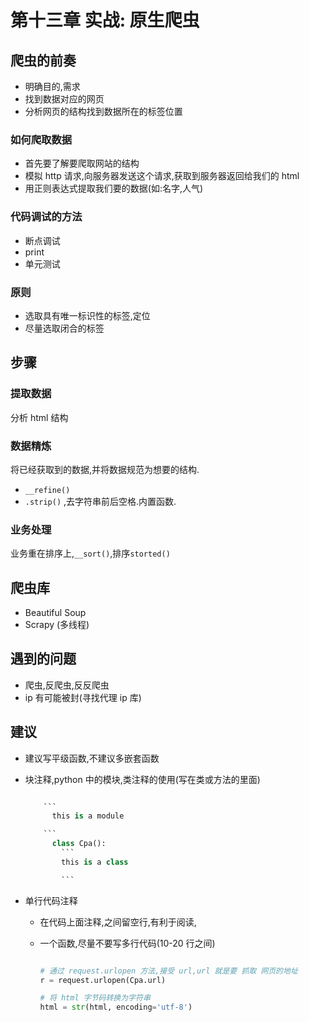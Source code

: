 # 第十三章 实战: 原生爬虫

## 爬虫的前奏

- 明确目的,需求
- 找到数据对应的网页
- 分析网页的结构找到数据所在的标签位置

### 如何爬取数据

- 首先要了解要爬取网站的结构
- 模拟 http 请求,向服务器发送这个请求,获取到服务器返回给我们的 html
- 用正则表达式提取我们要的数据(如:名字,人气)

### 代码调试的方法

- 断点调试
- print
- 单元测试

### 原则

- 选取具有唯一标识性的标签,定位
- 尽量选取闭合的标签

## 步骤

### 提取数据

分析 html 结构

### 数据精炼

将已经获取到的数据,并将数据规范为想要的结构.

- `__refine()`
- `.strip()` ,去字符串前后空格.内置函数.

### 业务处理

业务重在排序上,`__sort()`,排序`storted()`

## 爬虫库

- Beautiful Soup
- Scrapy (多线程)

## 遇到的问题

- 爬虫,反爬虫,反反爬虫
- ip 有可能被封(寻找代理 ip 库)

## 建议

- 建议写平级函数,不建议多嵌套函数
- 块注释,python 中的模块,类注释的使用(写在类或方法的里面)

  ````py

      ```
        this is a module

      ```
        class Cpa():
          ```
          this is a class

          ```

  ````

- 单行代码注释

  - 在代码上面注释,之间留空行,有利于阅读,
  - 一个函数,尽量不要写多行代码(10-20 行之间)

    ```py

    # 通过 request.urlopen 方法,接受 url,url 就是要 抓取 网页的地址
    r = request.urlopen(Cpa.url)

    # 将 html 字节码转换为字符串
    html = str(html, encoding='utf-8')

    ```
